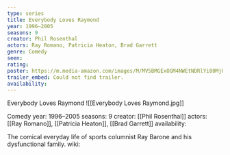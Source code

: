```yaml
---
type: series
title: Everybody Loves Raymond
year: 1996–2005
seasons: 9
creator: Phil Rosenthal
actors: Ray Romano, Patricia Heaton, Brad Garrett
genre: Comedy
seen:
rating: 
poster: https://m.media-amazon.com/images/M/MV5BMGExOGM4NWEtNDRlYi00MjU4LTk3NzQtOTllYzgxOGYyNWUwXkEyXkFqcGdeQXVyMzU3MTc5OTE@._V1_SX300.jpg
trailer_embed: Could not find trailer.
availability:
---
```

Everybody Loves Raymond
![[Everybody Loves Raymond.jpg]]

Comedy
year: 1996–2005
seasons: 9
creator: [[Phil Rosenthal]]
actors: [[Ray Romano]], [[Patricia Heaton]], [[Brad Garrett]]
availability:

The comical everyday life of sports columnist Ray Barone and his dysfunctional family.
wiki: 


